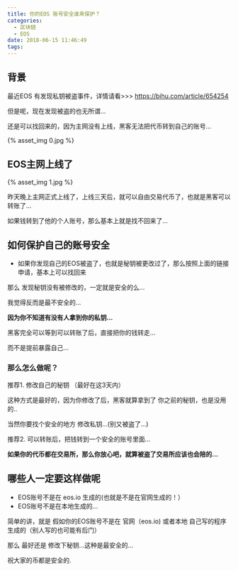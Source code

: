 ```yaml
---
title: 你的EOS 账号安全谁来保护？
categories:
  - 区块链
  - EOS
date: 2018-06-15 11:46:49
tags:
---
```


## 背景

最近EOS 有发现私钥被盗事件，详情请看>>> https://bihu.com/article/654254

但是呢，现在发现被盗的也无所谓...

还是可以找回来的，因为主网没有上线，黑客无法把代币转到自己的账号...

{% asset_img 0.jpg  %}


## EOS主网上线了

{% asset_img 1.jpg  %}

昨天晚上主网正式上线了，上线三天后，就可以自由交易代币了，也就是黑客可以转账了...

如果钱转到了他的个人账号，那么基本上就是找不回来了...

## 如何保护自己的账号安全

- 如果你发现自己的EOS被盗了，也就是秘钥被更改过了，那么按照上面的链接 申请，基本上可以找回来

那么 发现秘钥没有被修改的，一定就是安全的么...

我觉得反而是最不安全的...

**因为你不知道有没有人拿到你的私钥...**

黑客完全可以等到可以转账了后，直接把你的钱转走...

而不是提前暴露自己...

### 那么怎么做呢？

推荐1. 修改自己的秘钥 （最好在这3天内）

这种方式是最好的，因为你修改了后，黑客就算拿到了 你之前的秘钥，也是没用的..

当然你要找个安全的地方 修改私钥...(别又被盗了...)

推荐2. 可以转账后，把钱转到一个安全的账号里面...

**如果你的代币都在交易所，那么你放心吧，就算被盗了交易所应该也会陪的...**


## 哪些人一定要这样做呢

- EOS账号不是在 eos.io 生成的(也就是不是在官网生成的！）
- EOS账号不是在本地生成的...

简单的讲，就是 假如你的EOS账号不是在 官网（eos.io) 或者本地 自己写的程序生成的（别人写的也可能有后门）

那么 最好还是 修改下秘钥...这种是最安全的...

祝大家的币都是安全的.


